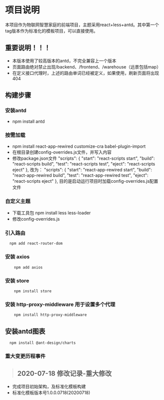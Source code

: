 # 项目说明

本项目作为物联网智慧家庭的前端项目，主题采用react+less+antd。其中第一个tag版本作为标准化的模板项目，可以直接使用。

## 重要说明！！！
* 本版本使用了较高版本的antd，不完全兼容上一个版本
* 页面路由绝对禁止出现/backend、/frontend、/warehouse（远景包括map）
* 在定义接口代理时，上述的路由单词已经被定义，如果使用，刷新页面将出现404

## 构建步骤

### 安装antd

* npm install antd

### 按需加载

* npm install  react-app-rewired customize-cra babel-plugin-import
* 在根目录创建config-overrides.js文件，并写入内容
* 修改package.json文件
  "scripts": {
    "start": "react-scripts start",
    "build": "react-scripts build",
    "test": "react-scripts test",
    "eject": "react-scripts eject"
  },
改为：
  "scripts": {
    "start": "react-app-rewired start",
    "build": "react-app-rewired build",
    "test": "react-app-rewired test",
    "eject": "react-scripts eject"
  },
  目的是启动运行项目时加载config-overrides.js配置文件

### 自定义主题

* 下载工具包 npm install less less-loader
* 修改config-overrides.js

### 引入路由

```shell script
  npm add react-router-dom
```

### 安装 axios
```shell script
    npm add axios
```
### 安装 store
```shell script
    npm install store
```
### 安装 http-proxy-middleware 用于设置多个代理
```shell script
    npm install http-proxy-middleware
```

## 安装antd图表
```shell script
  npm install @ant-design/charts
```

### 重大变更历程事件

> ## 2020-07-18 修改记录-重大修改
* 完成项目初始架构，及标准化模板构建
* 标准化模板版本号1.0.0.0718(20200718)
